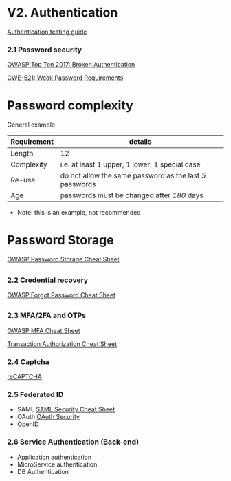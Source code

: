 # V2. Authentication

[Authentication testing guide](https://owasp.org/www-project-web-security-testing-guide/latest/4-Web_Application_Security_Testing/04-Authentication_Testing/README)





### 2.1 Password security

[OWASP Top Ten 2017: Broken Authentication](https://owasp.org/www-project-top-ten/OWASP_Top_Ten_2017/Top_10-2017_A2-Broken_Authentication)

[CWE-521: Weak Password Requirements](https://cwe.mitre.org/data/definitions/521.html)


# Password complexity

General example:

| Requirement | details |
| ------ | -- |
| Length | 12 |
| Complexity | i.e. at least 1 upper, 1 lower, 1 special case |
| Re-use | do not allow the same password as the last *5* passwords |
| Age | passwords must be changed after *180* days |
* Note: this is an example, not recommended


# Password Storage
[OWASP Password Storage Cheat Sheet](https://cheatsheetseries.owasp.org/cheatsheets/Password_Storage_Cheat_Sheet.html)


##

### 2.2 Credential recovery

[OWASP Forgot Password Cheat Sheet](https://cheatsheetseries.owasp.org/cheatsheets/Forgot_Password_Cheat_Sheet.html)


##

### 2.3 MFA/2FA and OTPs

[OWASP MFA Cheat Sheet](https://cheatsheetseries.owasp.org/cheatsheets/Multifactor_Authentication_Cheat_Sheet.html)

[Transaction Authorization Cheat Sheet](https://cheatsheetseries.owasp.org/cheatsheets/Transaction_Authorization_Cheat_Sheet.html)

### 2.4 Captcha

[reCAPTCHA](https://developers.google.com/recaptcha)


### 2.5 Federated ID
- SAML
[SAML Security Cheat Sheet](https://cheatsheetseries.owasp.org/cheatsheets/SAML_Security_Cheat_Sheet.html)
- OAuth
[OAuth Security](https://oauth.net/security/)
- OpenID

### 2.6 Service Authentication (Back-end)
- Application authentication
- MicroService authentication
- DB Authentication
